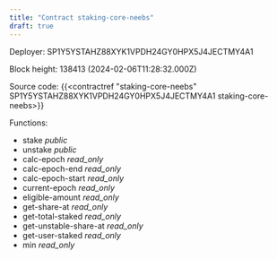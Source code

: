 ```yaml
---
title: "Contract staking-core-neebs"
draft: true
---
```

Deployer: SP1Y5YSTAHZ88XYK1VPDH24GY0HPX5J4JECTMY4A1


 



Block height: 138413 (2024-02-06T11:28:32.000Z)

Source code: {{<contractref "staking-core-neebs" SP1Y5YSTAHZ88XYK1VPDH24GY0HPX5J4JECTMY4A1 staking-core-neebs>}}

Functions:

* stake _public_
* unstake _public_
* calc-epoch _read_only_
* calc-epoch-end _read_only_
* calc-epoch-start _read_only_
* current-epoch _read_only_
* eligible-amount _read_only_
* get-share-at _read_only_
* get-total-staked _read_only_
* get-unstable-share-at _read_only_
* get-user-staked _read_only_
* min _read_only_

